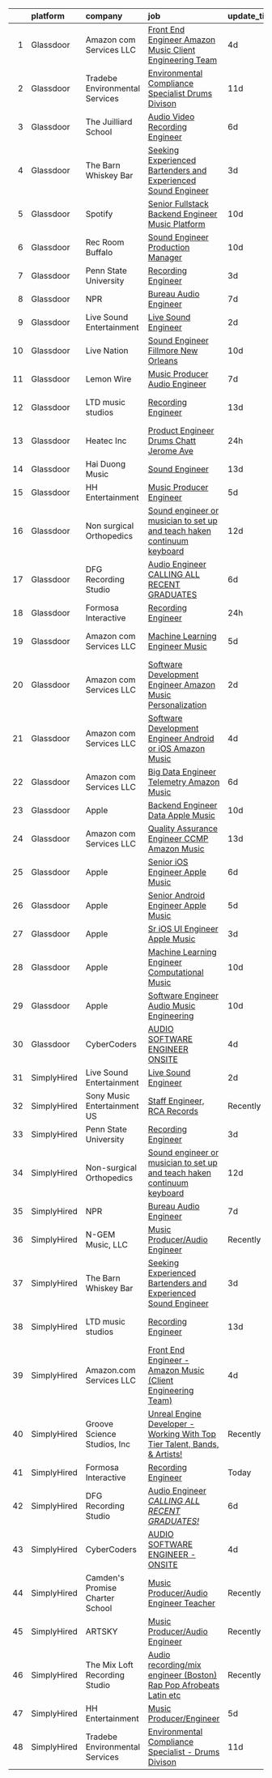 

|    | platform    | company                         | job                                                                                                                                                                                                                                                                                                                                                                                                                                                                                                                                                                                                                                                                                                                                                                                                                                                                                                                                                                                                                                                                                                                                                                                                                                                                                                                                                                                     | update_time   | location            |
|---:|:------------|:--------------------------------|:----------------------------------------------------------------------------------------------------------------------------------------------------------------------------------------------------------------------------------------------------------------------------------------------------------------------------------------------------------------------------------------------------------------------------------------------------------------------------------------------------------------------------------------------------------------------------------------------------------------------------------------------------------------------------------------------------------------------------------------------------------------------------------------------------------------------------------------------------------------------------------------------------------------------------------------------------------------------------------------------------------------------------------------------------------------------------------------------------------------------------------------------------------------------------------------------------------------------------------------------------------------------------------------------------------------------------------------------------------------------------------------|:--------------|:--------------------|
|  1 | Glassdoor   | Amazon com Services LLC         | [Front End Engineer   Amazon Music  Client Engineering Team ](https://www.glassdoor.com/partner/jobListing.htm?pos=111&ao=1136043&s=58&guid=000001816100e842988543554bc9e517&src=GD_JOB_AD&t=SR&vt=w&cs=1_42444021&cb=1655189858678&jobListingId=1007928110099&jrtk=3-0-1g5gg1q35ma78801-1g5gg1q3hii16800-1546d3f8742f9359-)                                                                                                                                                                                                                                                                                                                                                                                                                                                                                                                                                                                                                                                                                                                                                                                                                                                                                                                                                                                                                                                            | 4d            | Culver City, CA     |
|  2 | Glassdoor   | Tradebe Environmental Services  | [Environmental Compliance Specialist   Drums Divison](https://www.glassdoor.com/partner/jobListing.htm?pos=103&ao=1110586&s=58&guid=000001816100e842988543554bc9e517&src=GD_JOB_AD&t=SR&vt=w&ea=1&cs=1_0bb77b67&cb=1655189858676&jobListingId=1007913837558&cpc=22ABB673398E21F3&jrtk=3-0-1g5gg1q35ma78801-1g5gg1q3hii16800-aee518f62d822925--6NYlbfkN0B8GMa3RntkcGxyDWRdkTUuLLAj--st5PucnHcqnp1DO_xyRZy6JlrA19Mf9zE668ixGGA7sIcKfKFwOP6oss3WUsjXdYwe8U7FvSFDzICE8-OCnTZalcKpQsYK2x_ZES957dOQhEvZOGvYlOMLNDRt83ShqVO7DB_z2J1T_VxFxrEN0d4sjuCuxnojQDpU3UN0JOQjEth-MqKt-ldzlApmclfSf-DdhiVkLPqGk9knLn_IjgI14tmBC4UQyEQjxDLouCiXQ0lcGjDcHwx9_zbIbRL33ToC-nx2mbnwnokyFHv_v6EWWBiMEQiPKhnRMjEIZsBSZSRD_dg_pTdTo-rB-dCYrmlEUG-TK1bncmaHJqHIG4RAW9yk7aV1tjN6HdV_I26N9aV9uB5nKwcjBXucFEG61MNa73PmP56soCa6HHGV3IRMvUTHymJ0MktbP5mQ2zixenSrBPRXRWoVr1GSygjsOz123Hp-7FT40gesd6dkkuA_EglnC-_bQ7Dr4FGlLn-Yxg9jb2HaVKNoXHyZTisx49Ad7bcI4qjbfqjhSZfh_ee5YH6iw9MFOe4JJen0X01zM66nCg%3D%3D)                                                                                                                                                                                                                                                                                                                                                                                                              | 11d           | Millington, TN      |
|  3 | Glassdoor   | The Juilliard School            | [Audio Video Recording Engineer](https://www.glassdoor.com/partner/jobListing.htm?pos=127&ao=1136043&s=58&guid=000001816100e842988543554bc9e517&src=GD_JOB_AD&t=SR&vt=w&cs=1_29f26519&cb=1655189858679&jobListingId=1007923139605&jrtk=3-0-1g5gg1q35ma78801-1g5gg1q3hii16800-098188227d265a68-)                                                                                                                                                                                                                                                                                                                                                                                                                                                                                                                                                                                                                                                                                                                                                                                                                                                                                                                                                                                                                                                                                         | 6d            | New York, NY        |
|  4 | Glassdoor   | The Barn Whiskey Bar            | [Seeking Experienced Bartenders and Experienced Sound Engineer](https://www.glassdoor.com/partner/jobListing.htm?pos=101&ao=1110586&s=58&guid=000001816100e842988543554bc9e517&src=GD_JOB_AD&t=SR&vt=w&ea=1&cs=1_b45719b8&cb=1655189858676&jobListingId=1007932312938&cpc=859E8375EF74B3CF&jrtk=3-0-1g5gg1q35ma78801-1g5gg1q3hii16800-24e784549f6dc41a--6NYlbfkN0AaTNZxVpjkWcejPfWtg5ZmuCtZUgXuO45lEkAnjUwB2PusANzcB6P9LAeYc71pDLz_-e2lpQFzRZq5UaNxdrV2JDiv2f5TKhuXmIX3IHiv4hX3-vjHoTDLTvQsFBPSz6YsaAjUZFYloaRX3V5lZeLxHQvYi6OxPVSJBTXYDMXQMojSN7YTLhEt053y8elRGlbscweSkmMDsIWTbzsjnQrMDDZSZiWd0OuJxJP3dXeO3qCsJcxQmoqXr3ENFuGRg1g-iDST0LT9MMBYFvXp87wv8q_5t-b19H6YivW-bXKSzCkscletT5T-iSWISYwFAs2Bl3aVURj-cbnsSgv5gak2F6tWAYtcakHGXterj5OWvt04C7z8m7a0AvDre0cFuezjmVslYVRK5Vq5DPwZVgbIH_HRRA4NWR_3D_RsCyg7si3HISbELql7bMout2eipTwf-d4gaZxDM9w1pUpUqW4qLDw0jeG_kg78sfl-0dWRNjT_TuTya00BKrf987CV3xAFrOe0n7TQ3yCPHh_3NQcncQ6zl9BrrNcePnWJNL-WAL2d4HjBdOVUJmJ69vKRF9Y%3D)                                                                                                                                                                                                                                                                                                                                                                                                                  | 3d            | Mont Belvieu, TX    |
|  5 | Glassdoor   | Spotify                         | [Senior Fullstack Backend Engineer  Music Platform](https://www.glassdoor.com/partner/jobListing.htm?pos=115&ao=1136043&s=58&guid=000001816100e842988543554bc9e517&src=GD_JOB_AD&t=SR&vt=w&cs=1_a9c34811&cb=1655189858678&jobListingId=1007916395987&jrtk=3-0-1g5gg1q35ma78801-1g5gg1q3hii16800-d77ebc1dba628ae7-)                                                                                                                                                                                                                                                                                                                                                                                                                                                                                                                                                                                                                                                                                                                                                                                                                                                                                                                                                                                                                                                                      | 10d           | New York, NY        |
|  6 | Glassdoor   | Rec Room Buffalo                | [Sound Engineer Production Manager](https://www.glassdoor.com/partner/jobListing.htm?pos=130&ao=1136043&s=58&guid=000001816100e842988543554bc9e517&src=GD_JOB_AD&t=SR&vt=w&ea=1&cs=1_f7f771eb&cb=1655189858679&jobListingId=1007915855143&jrtk=3-0-1g5gg1q35ma78801-1g5gg1q3hii16800-a0bd017ac6748576-)                                                                                                                                                                                                                                                                                                                                                                                                                                                                                                                                                                                                                                                                                                                                                                                                                                                                                                                                                                                                                                                                                 | 10d           | Buffalo, NY         |
|  7 | Glassdoor   | Penn State University           | [Recording Engineer](https://www.glassdoor.com/partner/jobListing.htm?pos=121&ao=1136043&s=58&guid=000001816100e842988543554bc9e517&src=GD_JOB_AD&t=SR&vt=w&cs=1_0233cfab&cb=1655189858679&jobListingId=1007931920629&jrtk=3-0-1g5gg1q35ma78801-1g5gg1q3hii16800-24c152f2fcd196a7-)                                                                                                                                                                                                                                                                                                                                                                                                                                                                                                                                                                                                                                                                                                                                                                                                                                                                                                                                                                                                                                                                                                     | 3d            | University Park, FL |
|  8 | Glassdoor   | NPR                             | [Bureau Audio Engineer](https://www.glassdoor.com/partner/jobListing.htm?pos=114&ao=1136043&s=58&guid=000001816100e842988543554bc9e517&src=GD_JOB_AD&t=SR&vt=w&cs=1_22390e67&cb=1655189858678&jobListingId=1007921354098&jrtk=3-0-1g5gg1q35ma78801-1g5gg1q3hii16800-035cbbbfc1272e94-)                                                                                                                                                                                                                                                                                                                                                                                                                                                                                                                                                                                                                                                                                                                                                                                                                                                                                                                                                                                                                                                                                                  | 7d            | New York, NY        |
|  9 | Glassdoor   | Live Sound Entertainment        | [Live Sound Engineer](https://www.glassdoor.com/partner/jobListing.htm?pos=113&ao=1136043&s=58&guid=000001816100e842988543554bc9e517&src=GD_JOB_AD&t=SR&vt=w&ea=1&cs=1_99d0b221&cb=1655189858678&jobListingId=1007933105310&jrtk=3-0-1g5gg1q35ma78801-1g5gg1q3hii16800-c79b73407b4e4318-)                                                                                                                                                                                                                                                                                                                                                                                                                                                                                                                                                                                                                                                                                                                                                                                                                                                                                                                                                                                                                                                                                               | 2d            | New York, NY        |
| 10 | Glassdoor   | Live Nation                     | [Sound Engineer   Fillmore  New Orleans](https://www.glassdoor.com/partner/jobListing.htm?pos=126&ao=1136043&s=58&guid=000001816100e842988543554bc9e517&src=GD_JOB_AD&t=SR&vt=w&cs=1_499bc37b&cb=1655189858679&jobListingId=1007916739901&jrtk=3-0-1g5gg1q35ma78801-1g5gg1q3hii16800-40e7878c54f0690a-)                                                                                                                                                                                                                                                                                                                                                                                                                                                                                                                                                                                                                                                                                                                                                                                                                                                                                                                                                                                                                                                                                 | 10d           | New Orleans, LA     |
| 11 | Glassdoor   | Lemon Wire                      | [Music Producer Audio Engineer](https://www.glassdoor.com/partner/jobListing.htm?pos=117&ao=1136043&s=58&guid=000001816100e842988543554bc9e517&src=GD_JOB_AD&t=SR&vt=w&ea=1&cs=1_8d609cfb&cb=1655189858678&jobListingId=1007920736081&jrtk=3-0-1g5gg1q35ma78801-1g5gg1q3hii16800-2bd91093a5c530e2-)                                                                                                                                                                                                                                                                                                                                                                                                                                                                                                                                                                                                                                                                                                                                                                                                                                                                                                                                                                                                                                                                                     | 7d            | Indianapolis, IN    |
| 12 | Glassdoor   | LTD music studios               | [Recording Engineer](https://www.glassdoor.com/partner/jobListing.htm?pos=112&ao=1136043&s=58&guid=000001816100e842988543554bc9e517&src=GD_JOB_AD&t=SR&vt=w&ea=1&cs=1_36073c9e&cb=1655189858678&jobListingId=1007906265796&jrtk=3-0-1g5gg1q35ma78801-1g5gg1q3hii16800-e38009bc5f5a7d6d-)                                                                                                                                                                                                                                                                                                                                                                                                                                                                                                                                                                                                                                                                                                                                                                                                                                                                                                                                                                                                                                                                                                | 13d           | Fort Lauderdale, FL |
| 13 | Glassdoor   | Heatec  Inc                     | [Product Engineer  Drums  Chatt   Jerome Ave ](https://www.glassdoor.com/partner/jobListing.htm?pos=124&ao=1136043&s=58&guid=000001816100e842988543554bc9e517&src=GD_JOB_AD&t=SR&vt=w&ea=1&cs=1_dc649109&cb=1655189858679&jobListingId=1007936700647&jrtk=3-0-1g5gg1q35ma78801-1g5gg1q3hii16800-2ad122a1ee66536c-)                                                                                                                                                                                                                                                                                                                                                                                                                                                                                                                                                                                                                                                                                                                                                                                                                                                                                                                                                                                                                                                                      | 24h           | Chattanooga, TN     |
| 14 | Glassdoor   | Hai Duong Music                 | [Sound Engineer](https://www.glassdoor.com/partner/jobListing.htm?pos=120&ao=1136043&s=58&guid=000001816100e842988543554bc9e517&src=GD_JOB_AD&t=SR&vt=w&ea=1&cs=1_602e8967&cb=1655189858679&jobListingId=1007907598159&jrtk=3-0-1g5gg1q35ma78801-1g5gg1q3hii16800-b7b2303e3a782084-)                                                                                                                                                                                                                                                                                                                                                                                                                                                                                                                                                                                                                                                                                                                                                                                                                                                                                                                                                                                                                                                                                                    | 13d           | Laguna Niguel, CA   |
| 15 | Glassdoor   | HH Entertainment                | [Music Producer Engineer](https://www.glassdoor.com/partner/jobListing.htm?pos=102&ao=1110586&s=58&guid=000001816100e842988543554bc9e517&src=GD_JOB_AD&t=SR&vt=w&ea=1&cs=1_04ce9988&cb=1655189858676&jobListingId=1007926069539&cpc=18C9CE28155C17C5&jrtk=3-0-1g5gg1q35ma78801-1g5gg1q3hii16800-a903640f963ceb8b--6NYlbfkN0DLWr0FuvwmpNY589ecXM0wpB-l41nBtAe9mv-PvJGiqTmTM5SnYGkcXU-1apxAd3MLXblk44bzauVK2DXObjjp1AaqTFPLgI3ewr--OKyhgjn9AtfYkAIBNFDcf82PwkCv-KwDmggNryQISkfAw6d5W8x3NlXjOgxP_89Zy0pFFXweievl2lfrY7DbyKVdAVeYihf5S7b__VfMizmvkSluH3wrvL6K3dejbFjWiDlxebhe7YiBtOECEfcJEgwxmp_MdATk_CBSG-eB7OjnERw8nQyFF7wIaBloGG0HKWvIrk9j8svID33VFveCsyel4GG53onwnxz50FT3uvL-OVG-ltE2Y3yL_KouRGrsvQSoLxWpoT-59Z8fQzTLFTVqW8lzKw77MyQ1OfIRk1Q7FzUvMKr8g_921hfiL5xfpVNYnLVw5pY10xPfcV0utvkCRja7VNHMImQPWf-RykwkmiVN4mJUMxWgNYr15SkeOfSaUkNICV3yK1fvYbbJO32MRHM%3D)                                                                                                                                                                                                                                                                                                                                                                                                                                                                                                                        | 5d            | Webster, TX         |
| 16 | Glassdoor   | Non surgical Orthopedics        | [Sound engineer or musician to set up and teach haken continuum keyboard](https://www.glassdoor.com/partner/jobListing.htm?pos=110&ao=1110586&s=58&guid=000001816100e842988543554bc9e517&src=GD_JOB_AD&t=SR&vt=w&ea=1&cs=1_a8432613&cb=1655189858678&jobListingId=1007909489927&cpc=3BA4CE39D5B5DEF5&jrtk=3-0-1g5gg1q35ma78801-1g5gg1q3hii16800-3b688acee934a767--6NYlbfkN0D5YAeMFi4zhZcq7gTnzHHMf_RYr1Ri-jQh-wsMEybxrbqSKcy82bdk2xLzsP5-Hub70bTgbRU51qnl3yUrfsqxm-xx8kzZg3CayOCzUu4vE8hHT0lMjG6T3BLy_KW88brvTW0IZgDMgFfMpWdC70FND5dAgsWPZ2P26JUa_Ee_Bp0e93CVt0_6wm9rQZiBRfrn_b0WXGiC5FfxMinVR8pEknqbeEWzNrEdNRxQfm5nrzQDhW6pUVdOTOenjMI_iu1P_U9qGJ2Vn9Nn9lBHI8P6Zw_mU7ybuW5lLkmr3DUzdMoN3dZAqEITHKV9Hjto7Sfg4HCGWj7kRmM01HDAigcLdSxNWCKZJeAS5i6DcORgDgo4GXET0oX0vk3VoCWVSt8bXdfaZafL3TREfCyhNctRaQQhoLp22aIauTi6k3JTJw541xdEGjtS3L7eeB3ICLnEx1XfNNCqCmfXOgHn_qoQsD2QBbWQd8eR1ZI-0_LeI66l-O1NMkSH8Zy1-uZfYQlizn5xL4QZWd5eR8X6dwR_VELmHb15LGqCYVzP13O_YYJ3kOLBQSQN)                                                                                                                                                                                                                                                                                                                                                                                                                      | 12d           | Hicksville, NY      |
| 17 | Glassdoor   | DFG Recording Studio            | [Audio Engineer  CALLING ALL RECENT GRADUATES  ](https://www.glassdoor.com/partner/jobListing.htm?pos=119&ao=1136043&s=58&guid=000001816100e842988543554bc9e517&src=GD_JOB_AD&t=SR&vt=w&ea=1&cs=1_6bdfff10&cb=1655189858679&jobListingId=1007923905535&jrtk=3-0-1g5gg1q35ma78801-1g5gg1q3hii16800-9b94ec7dac23bb56-)                                                                                                                                                                                                                                                                                                                                                                                                                                                                                                                                                                                                                                                                                                                                                                                                                                                                                                                                                                                                                                                                    | 6d            | Orange, NJ          |
| 18 | Glassdoor   | Formosa Interactive             | [Recording Engineer](https://www.glassdoor.com/partner/jobListing.htm?pos=129&ao=1136043&s=58&guid=000001816100e842988543554bc9e517&src=GD_JOB_AD&t=SR&vt=w&ea=1&cs=1_bd629831&cb=1655189858679&jobListingId=1007936707663&jrtk=3-0-1g5gg1q35ma78801-1g5gg1q3hii16800-548b5d2c88a97f78-)                                                                                                                                                                                                                                                                                                                                                                                                                                                                                                                                                                                                                                                                                                                                                                                                                                                                                                                                                                                                                                                                                                | 24h           | Los Angeles, CA     |
| 19 | Glassdoor   | Amazon com Services LLC         | [Machine Learning Engineer  Music](https://www.glassdoor.com/partner/jobListing.htm?pos=118&ao=1136043&s=58&guid=000001816100e842988543554bc9e517&src=GD_JOB_AD&t=SR&vt=w&cs=1_29dc66fb&cb=1655189858678&jobListingId=1007926660229&jrtk=3-0-1g5gg1q35ma78801-1g5gg1q3hii16800-70c46895e03c84ee-)                                                                                                                                                                                                                                                                                                                                                                                                                                                                                                                                                                                                                                                                                                                                                                                                                                                                                                                                                                                                                                                                                       | 5d            | San Francisco, CA   |
| 20 | Glassdoor   | Amazon com Services LLC         | [Software Development Engineer  Amazon Music Personalization](https://www.glassdoor.com/partner/jobListing.htm?pos=116&ao=1136043&s=58&guid=000001816100e842988543554bc9e517&src=GD_JOB_AD&t=SR&vt=w&cs=1_a52c2fd1&cb=1655189858678&jobListingId=1007933232393&jrtk=3-0-1g5gg1q35ma78801-1g5gg1q3hii16800-b9466e5eec553ff7-)                                                                                                                                                                                                                                                                                                                                                                                                                                                                                                                                                                                                                                                                                                                                                                                                                                                                                                                                                                                                                                                            | 2d            | San Francisco, CA   |
| 21 | Glassdoor   | Amazon com Services LLC         | [Software Development Engineer   Android or iOS  Amazon Music](https://www.glassdoor.com/partner/jobListing.htm?pos=125&ao=1136043&s=58&guid=000001816100e842988543554bc9e517&src=GD_JOB_AD&t=SR&vt=w&cs=1_0dfad128&cb=1655189858679&jobListingId=1007929755051&jrtk=3-0-1g5gg1q35ma78801-1g5gg1q3hii16800-99277f3ec87037cf-)                                                                                                                                                                                                                                                                                                                                                                                                                                                                                                                                                                                                                                                                                                                                                                                                                                                                                                                                                                                                                                                           | 4d            | San Francisco, CA   |
| 22 | Glassdoor   | Amazon com Services LLC         | [Big Data Engineer   Telemetry  Amazon Music](https://www.glassdoor.com/partner/jobListing.htm?pos=128&ao=1136043&s=58&guid=000001816100e842988543554bc9e517&src=GD_JOB_AD&t=SR&vt=w&cs=1_34e73f24&cb=1655189858679&jobListingId=1007924174799&jrtk=3-0-1g5gg1q35ma78801-1g5gg1q3hii16800-a3d0ec94b474fc74-)                                                                                                                                                                                                                                                                                                                                                                                                                                                                                                                                                                                                                                                                                                                                                                                                                                                                                                                                                                                                                                                                            | 6d            | San Francisco, CA   |
| 23 | Glassdoor   | Apple                           | [Backend Engineer Data   Apple Music](https://www.glassdoor.com/partner/jobListing.htm?pos=106&ao=1110586&s=58&guid=000001816100e842988543554bc9e517&src=GD_JOB_AD&t=SR&vt=w&cs=1_b2c60143&cb=1655189858676&jobListingId=1007917012099&cpc=AC285F3A3ECA6BB0&jrtk=3-0-1g5gg1q35ma78801-1g5gg1q3hii16800-3e0a4e107b841912--6NYlbfkN0BvKrLyj5gPmtZO9T8euul8TCxuuKNOtzRJOomxnwSEodTz2Bc-sPZlFpP0h5lDivpyqv1_1q5yi7sfbLn7AXwlCfXnikP7O9OndK5VBx-j_YqikbhqFF_zwTphQo6SqvzynzK_3T0_qKmj2h-_R0TJJNcbSV_xSAf_KaI121wpcJ1Esab7BWpCDs_v1-6Yjmn0vVmFhp9Efl8ZT0gfazoNiQmecFveJtDPE0alv5ChaSEkF8QyQ8f48YdrHykVJLdHTU_U3-Z1mVipzgVmF7GLIl8T4lOsuStQ2CsWSnMmk2SEuQ2_g_i1xo49O_Leky_dCME3HymTw7S52r8DnOSZbry0eceNEG8pyC9YRhgKY_-cU4MG7QGnoJcP4c8BJJ4AdQhHfzK4vtWetOq8m-rj_C7OyPL3iCWuy85FwtsCf7OaJEdrnccgOxgyGdcMqd9znWWZQccK8e7aIpS2zIm9JPIATLxEjvX9Y9ZayMawm-lth1y9FxrJLNAVS5NxjcFPsW3UFL5AyO4E_8Yla0uKAV5nZJvJ814FY0Jms523LNoMRYUlihvz72UVuFd19AROCOt7zqYqMDvjT-5TyOf2UXVzO_7SXZwaGeaQSiETa-V3V1rioaNkGFdEjcRCVwZ1P5r-VUePgGC-rpcsYW4HIL9AYuRXSD3QbxO40M2pptz2S1cA14mBH4SCOTnR3kr7YevmnE0t8PelEJ3TdtQ4CYEhkcN-agEJwz8UeCkvvA5b3OXnR1VbPtNWltEnjY2wNMjFpZcYHgIdCi8JZzRenXjlobcIjS7RmFzLyATNeP4zm2yySyjV2nAu8AZ_Q6A-O27FGZHBhg_XF6zZofUS-SWSXde1z-lLJy2oIR3YBCi7zsYsmRc0iHvMsHZsDFYLLKd9zd1LNs4tO73itPiM8MURGrLTd2i1Nk7xxeXBmKlffTOzDwtOQ9O9_EChmVfDOJUfTAzOAywa5lgwIOS0)                               | 10d           | New York, NY        |
| 24 | Glassdoor   | Amazon com Services LLC         | [Quality Assurance Engineer  CCMP  Amazon Music](https://www.glassdoor.com/partner/jobListing.htm?pos=122&ao=1136043&s=58&guid=000001816100e842988543554bc9e517&src=GD_JOB_AD&t=SR&vt=w&cs=1_449d72da&cb=1655189858679&jobListingId=1007906446113&jrtk=3-0-1g5gg1q35ma78801-1g5gg1q3hii16800-96896446d650ddd9-)                                                                                                                                                                                                                                                                                                                                                                                                                                                                                                                                                                                                                                                                                                                                                                                                                                                                                                                                                                                                                                                                         | 13d           | Seattle, WA         |
| 25 | Glassdoor   | Apple                           | [Senior iOS Engineer   Apple Music](https://www.glassdoor.com/partner/jobListing.htm?pos=107&ao=1110586&s=58&guid=000001816100e842988543554bc9e517&src=GD_JOB_AD&t=SR&vt=w&cs=1_b1c104c9&cb=1655189858677&jobListingId=1007922712060&cpc=334ABAF5D42DC775&jrtk=3-0-1g5gg1q35ma78801-1g5gg1q3hii16800-1c8585b358fd51c5--6NYlbfkN0BvKrLyj5gPmtZO9T8euul8TCxuuKNOtzRJOomxnwSEodTz2Bc-sPZlC5mDe-NOaJgNGS2YOiqqcFt6b0TJxlKYlHHy60Gef_8AhQCm1LOBAa62qLNVoWHV0RNCxISjF3h1VYMQgXIo0pverGNXe4iz0lU_LqlhJ9kOkFrkp8aElCo-5YxUa848P3cuAGHsamTgHthdxkPd88Gwgibh0_m1vjF_z4ICzuq9SWUbrCTu_uwMJXBO5st_lp91yQgBI2eMBLCMPblKWJwNHcmXLmgr3w8r_H2ZG40U7vual9pJER-54343sMqNx3CYRJK1c1brW1s6Abl21d9LikHExJt_gNIGLTZZHdcYHxkr3Vegw7K63vLsRUvjoqDtPEVVrHr4zt0jDx1v7ZThQ1vwS2XGUCslup1RZDXYcv4wsqDYenxMHaaivCxbXSPDpvoTxytz1uFONeJgv3epz67KdjgWTav7x7zFgdR4drxUbA1gnEx0n5qEIYg-L9XhyiBPTM9HZTMEt6I3Ku17nU6Sri9zHUix6EHYrvKTLM2gQfk7OxYJfbfkNH83wjW2sgUd2m9nuEYkjavydtkAvwGwg8UJTSIakxP6dsButjSTco6LWPxFu-2T9MaDTeWeAO-D8dHp5VnNjagYNDjEui1tmrmqZlowphByz1mTqao3U9OyV_MrHVdjjmaV3pDS_M-R3_L_q_2aO4n_UTiFuYpRgiwNRakZUbb8RFL2wiUHFQYKkMu74K-2EDHBPQwjV0s-4ZKoIoWvEZDF5QoSNJ0KTd1OH08qZCq3KQOQeDBypa-DXsh9mQdaUQVGu9YA_g41TXrOm1g-rxZbd9e7hLs6eAKPpxOe_zKmssseiKEYp0sOebFs7srBiz_IIBGP5-lUa3z9IiJUm3BNpl1UibCcTwz2SI1iYw5Qu1oM6hRiRL9uRiFOUHFTX8d4nrL2YdBGXR_-8M1a4WlUxh_gdxSk_Y6h)                                 | 6d            | San Diego, CA       |
| 26 | Glassdoor   | Apple                           | [Senior Android Engineer   Apple Music](https://www.glassdoor.com/partner/jobListing.htm?pos=108&ao=1110586&s=58&guid=000001816100e842988543554bc9e517&src=GD_JOB_AD&t=SR&vt=w&cs=1_3ef796ad&cb=1655189858677&jobListingId=1007927431100&cpc=8795CF9063CD573D&jrtk=3-0-1g5gg1q35ma78801-1g5gg1q3hii16800-d355fb14d0a07e1b--6NYlbfkN0BvKrLyj5gPmtZO9T8euul8TCxuuKNOtzRJOomxnwSEodTz2Bc-sPZlC5mDe-NOaJiXSBfunxvVSGXb6ibOxECe8ASMU-OwML-1-v-JeLpDOLQKmzjd8aPn23NvMrDYDKswW3G5RmDbOKg9W-Wfco3dQtEkf3P5yxPJ3aXk8I1UwYIkoyoYHJdXNYo52f_G5eaONy7q2l2FJZFmLNU0ONgcHSub6O2pugNSidsnnba0ZT9ieAoenKkaUx-VIKOJ3r7nhprjj20BAgQP_expZ4jDXQ23GmDILEBaRV_YEi_2lP2pWOaogqQylinqDXaXru-JZ0Y6Yfed-w56Za15Fps3fX4npNXSoun5Z2K1xaOKwapMcL5vXvIhwRc4Bx_9Nhb2uicIHcqLDXhSKjLqVfnWYc2DJKZhM59mE0hVP2EI_CaYG-8AGvCOKeVB8JhE-XtoEeF5VcRsrAlIwM8uPzRnuxheXAHRhaqXKams83OKanuSF9EHqNSDFnLsGJV2Og3RPVcbD4eAKbht7hJCsZH5ILrtzj2HlfZc9CWznqLZgOrOWMFKQmsyBI-Srd9q64QIU2ID-78Vcg7DS0oQAvkEvIG6CSV8ka1YX32HoTYA6CKnwYZpnYy1dEwrOkdDElamRRptMhuTkGWmy2ujDagQmxu8rCotE377IX_BOCUJ_0g33dz48fMp7FboBNLNG2DhkcHe3w6BQD_QtExAijx0YN2WS49fyu1bdSJsiMn7EjVbSkkapKlV6HdCqAZC6TD7RMlODICLPP38UdvRUVHgT4d7SRn_G8YeFZMe25cZYAAadGp2TjowzFI1Vvn1C-LJX8xQEWh-qqrvenh1ylRcUBIWrcLI66-1H3LuaKxETgWgprpqTIuvfYKXnECi7mIKhTj4ZlERBPd2lM7s5WG6jgZYOPmziFtYqu0oU9vzbGRgEc5GxUGrpNHkltMJdH7_8yJ9dEPClK3vtY7nsNIq)                             | 5d            | San Diego, CA       |
| 27 | Glassdoor   | Apple                           | [Sr  iOS UI Engineer Apple Music](https://www.glassdoor.com/partner/jobListing.htm?pos=104&ao=1110586&s=58&guid=000001816100e842988543554bc9e517&src=GD_JOB_AD&t=SR&vt=w&cs=1_45fd74b6&cb=1655189858676&jobListingId=1007931320223&cpc=654405A9B1E0A9F5&jrtk=3-0-1g5gg1q35ma78801-1g5gg1q3hii16800-c8a2a419201dfad3--6NYlbfkN0BvKrLyj5gPmtZO9T8euul8TCxuuKNOtzRJOomxnwSEodTz2Bc-sPZlFpP0h5lDivrH0DianmcYpJydYFsDoUGZ1jv6MJ5AaU9ymLmfcFd7m8SdsjnatXPtqPmslyhe6isDxUdq8gP-dTWbEfq3VU8tP3A1VtLLyZIrualE1S17c49ceXXKyj5EFn2JCj71lTBm8PFahvS7ccdTkmJ6qjrKxgq7FnxAKp-Eht49_JFdi24MAhBRqvrYKCTX3WlOyGF1E792QDbRqMKE3XUofG5RmUq0YmPa9gX1bgKHNSJ5OSd69TPbjOjnkdrj81wnY-5xGDoNvgjtzOaDwGmR1rUZqheQRZlJpthfAYm7iTtskiXCsoyqf6vsvhBpPDy9KjaYZdlFzDmTPyDbmVxHHXT-VEacOmrdm06mQgQVOa8O2K_OfiO-SrugAPkfk2eiHZ6vibq6LOuR-ThiaG3hkmD1k-nQDEjI2LqxrZnabD5iRoA20sLZrZROluYItvRTo00rSgnurZ_8JsbSSW6ZCeBemD8iKHMgUCxYLfZGHsmIaB9UJ4U7rWy-1wXBBhemii_vMNW1QsNK-8DeviMf8Csm--669COzifqqQqCGtU2YuYKOT66k1uGLJHLJbuelkpBG5r9LygqWUi1jRHcr7QjEiHDLQ_u7WhUvT5TgauW2vZbcayx1qxx_OBH2hnL9Bkw6PT_CKEpCUgVdO_QiQvEoRrD5KA2zNo5oA8mhsiOipe9LRoDESrqIiiQ4UPTvV0Uzfw2oQaMXreB4R7AF0Tm-bPcXjq7gZM2kwmF7bIj4i-ThX4bhzZQsm1Y0ieo_-aWtdHWqXpOK0UguOcZVHKfFpCnae95D-kT1_aRH1bj3liMRd4EMHKD4n9zKwwuOBr_FoHj3zx815P1qLkf06Q-iArRtebg9apCbon6xV7jd8Kiz_v8uO7cetW1DBrS_AKQhsyPDoWnOZvZnwmUXobrm)                                   | 3d            | New York, NY        |
| 28 | Glassdoor   | Apple                           | [Machine Learning Engineer  Computational Music](https://www.glassdoor.com/partner/jobListing.htm?pos=123&ao=1136043&s=58&guid=000001816100e842988543554bc9e517&src=GD_JOB_AD&t=SR&vt=w&cs=1_0dcfbfd8&cb=1655189858679&jobListingId=1007917362539&jrtk=3-0-1g5gg1q35ma78801-1g5gg1q3hii16800-bf9ffda96514d847-)                                                                                                                                                                                                                                                                                                                                                                                                                                                                                                                                                                                                                                                                                                                                                                                                                                                                                                                                                                                                                                                                         | 10d           | Portland, OR        |
| 29 | Glassdoor   | Apple                           | [Software Engineer   Audio Music Engineering](https://www.glassdoor.com/partner/jobListing.htm?pos=105&ao=1110586&s=58&guid=000001816100e842988543554bc9e517&src=GD_JOB_AD&t=SR&vt=w&cs=1_4d0e8f8f&cb=1655189858676&jobListingId=1007917012132&cpc=AC285F3A3ECA6BB0&jrtk=3-0-1g5gg1q35ma78801-1g5gg1q3hii16800-66a5959cc2c319e5--6NYlbfkN0BvKrLyj5gPmtZO9T8euul8TCxuuKNOtzRJOomxnwSEodTz2Bc-sPZl29JElYHfcoRu0fPF_ZzN6NyR22neeYnn6ROWfkt7xIv5UOF9Dlx-tNKzyxO7Cfyp1KdRHChC4x2JswU1D4zGptHA691jdfAjLj_aHuFkwGpgCp8PiJ0fgmz2ZSEMptC7p5wiHBeJMd4Ba134OKZhqz-E-4wYwSD9EtlSsGZSuswCykU2G7hRBmBaNHhQaqxOHkKtsl0SGDYOI9B6ptZDl4nJIzkkab4w-_VvMPTJVjIp6eRp6h1fakQ_fsMP_5q2uZ7geWN_dMMo1UzN0m9dTdd-usLi3fYDiH3eEo6yvT42nWVHnFN2Hkmcjx9KrQElJ4zXijJMyWW93NcArNcLe5kH68REoMQ2O8nNa2HRwga24qUNtvRw1glgW17W5YaujqzG3Zuexqo_Bg8Q3NRhGOOCjvLGvnJ76cvOgVAn8FMF0-41qfoTKwBbWWTkJG15N6aigXDMIlnR9FpVkVVdgYqmM6t0KAiFNRtgtnme1PgMMKjZKnLfirvao3NqwBefZWUSr_SHGzZuH1HTaziBHAX_3M0yJGYMr31btA0Wmq3uJKx6Y8N2ysxk08JM5ES7pvUSFgqWJJZOonYknIM6yhWumX0iQvvycDppOE2dDuyVHixXqZ_u3l34Ksij19zTrCoW-1pees8NeAeu4_O9TszD09FV01SGdRTBqw-hwpRXnJBk9lARDiE7QUyIj33JCsK3IoWAd1n-KACWDR5INlngp7zOOwxIenXRfiP_eMKwnRnTKkLEoMtHSipigbtcovDrpowEPheHSJHtpguRVpNj4VgXFqYPOdO418nGPDYeRQyjyvZ8RlNw5zkSFDPfpSLDPCgc6OGATcj3jhQjlfMDm-Nh2L8WU2VnfRpx4UgMqc1Ty8jp0gfM-yu5O5dtnUJTEDHDtmkhMoEfSfmDW2zNFs7F1vUZrmuDxwjKrhk%3D)         | 10d           | Culver City, CA     |
| 30 | Glassdoor   | CyberCoders                     | [AUDIO SOFTWARE ENGINEER   ONSITE](https://www.glassdoor.com/partner/jobListing.htm?pos=109&ao=1110586&s=58&guid=000001816100e842988543554bc9e517&src=GD_JOB_AD&t=SR&vt=w&ea=1&cs=1_937a80da&cb=1655189858678&jobListingId=1007930101412&cpc=F4EED0218A761C36&jrtk=3-0-1g5gg1q35ma78801-1g5gg1q3hii16800-652dca5b53062914--6NYlbfkN0CpFJQzrgRR8WqXWK1qKKEqALWJw739KlKqr2H-MSI4eoBlI4EFrmor2FYZMP3muM2-GSw9e_6HlP7NYVFzi_UdzYTFibqiCYLz4Swax4YCbzAPIuEg1SwzWdFH5YoWfSYu1v7M7EgdOCsz_6ZMYmLh_aSIJaSmQ1eZlhd2P5_s3kfXOARq_OI0LMfHxRSwfjj91c0Mgf_tMf0HRzhWNIj3kfuXRxAhqHeruxc2PO39nXOC6OQh-sMgY-mMfZ2GBcwMB2sqm0g94sDU6hHl8Mk9B7IdtvAIm5_FxSgyGQny6HaybmDhhDUpvi_frKfyWdgn28aLEw1YasRGn8KzfZNp1nZrBt9usa3OEUQ-7JZiUntD0Afhfw3KmYfzM2mLKskkbmCzi3KiQkcF20t7jEhs6o2SpuU0IlqxIP9WFrBSxnu_IwK_mc0V6OUG8qzfWQ0J48MEEvo_3wqAW_ljOUKkRTVnpxAFXjSf73lMrOHM9PQdgvv8d7C7EDOBpf91E047eBBNlq_GxEzWlZTbd0-UmFcTt-btqUiM0D00WfZ7Iu8szJNxEnXcswNHnPSwB_Wo861wxygDyRrobajjbHMPLy_Q7xeIi4NCLWvqnFGaHy8b6SXxnPjt1_y9IM-sOjuzsDOEEk8ve4gnNP6dAP2ItYC75Ptno2SZm06mQr1hWqcKNYmf2UcHPCRNNTvUZCLOVX8o2DzkqjWzzd0v3cIUETVArznLTq5vODmqZxvemGGVA5DIVuHuzCh-o4uP0WP0gIfCw6d7AuP-d1g9RrHjcT8giuzpcbgmTjzF-pAhBqqeP11wKh3_vikBKdXI_nj_sOD0UgK1AXLI_pluf9CqVW5GmAl86Vy5EVQecjC6ZuIDf39XfTBpKStZLTlQEmlU0pcofdJblwFaDXV7LbxiLYemeWWKYC8g-1ameSbEZTjfBAI5781al_G4XwN3sH40531sRVb_LlLaON6npy_vBA3wGnwF0iVkd9Fh6JDKBQ%3D%3D) | 4d            | San Jose, CA        |
| 31 | SimplyHired | Live Sound Entertainment        | [Live Sound Engineer](https://www.simplyhired.com/job/0CjPO0mwkxqqCLQ13deAeIJFTtQREPoa1gwB9XPsYUZFJphB2mHVtw?q=music+engineer)                                                                                                                                                                                                                                                                                                                                                                                                                                                                                                                                                                                                                                                                                                                                                                                                                                                                                                                                                                                                                                                                                                                                                                                                                                                          | 2d            | New York, NY        |
| 32 | SimplyHired | Sony Music Entertainment US     | [Staff Engineer, RCA Records](https://www.simplyhired.com/job/dwkMmDXnT1hAmYDd9mYCsbJlC48Fo9KuuDMR62WYReptlyXKnOCFWQ?q=music+engineer)                                                                                                                                                                                                                                                                                                                                                                                                                                                                                                                                                                                                                                                                                                                                                                                                                                                                                                                                                                                                                                                                                                                                                                                                                                                  | Recently      | Los Angeles, CA     |
| 33 | SimplyHired | Penn State University           | [Recording Engineer](https://www.simplyhired.com/job/rZO7Di1g1WZ5p-sZ9hQ4tJisaGzLOBbKhpxRYt3w9jkK23nWiNkn-A?q=music+engineer)                                                                                                                                                                                                                                                                                                                                                                                                                                                                                                                                                                                                                                                                                                                                                                                                                                                                                                                                                                                                                                                                                                                                                                                                                                                           | 3d            | University Park, FL |
| 34 | SimplyHired | Non-surgical Orthopedics        | [Sound engineer or musician to set up and teach haken continuum keyboard](https://www.simplyhired.com/job/7y5RxfWgvBhvD5ARANj7xR1wS24g3fPvxpYIHCnLHOc6p5-BJXdA0g?q=music+engineer)                                                                                                                                                                                                                                                                                                                                                                                                                                                                                                                                                                                                                                                                                                                                                                                                                                                                                                                                                                                                                                                                                                                                                                                                      | 12d           | Hicksville, NY      |
| 35 | SimplyHired | NPR                             | [Bureau Audio Engineer](https://www.simplyhired.com/job/48fbd3fxzMiTsj8fd3hGlwx5mlD-0cpnxFgZxtSTVPBd5vrUq0L6yA?q=music+engineer)                                                                                                                                                                                                                                                                                                                                                                                                                                                                                                                                                                                                                                                                                                                                                                                                                                                                                                                                                                                                                                                                                                                                                                                                                                                        | 7d            | New York, NY        |
| 36 | SimplyHired | N-GEM Music, LLC                | [Music Producer/Audio Engineer](https://www.simplyhired.com/job/Ezwa4jEajZ7pguMTILcySEmg7Pz97pN4Z54HItsH2bknDEZXVVTfQw?q=music+engineer)                                                                                                                                                                                                                                                                                                                                                                                                                                                                                                                                                                                                                                                                                                                                                                                                                                                                                                                                                                                                                                                                                                                                                                                                                                                | Recently      | Remote              |
| 37 | SimplyHired | The Barn Whiskey Bar            | [Seeking Experienced Bartenders and Experienced Sound Engineer](https://www.simplyhired.com/job/ylohC5fLHh-kH7VfEXXmBr-l-Q3_koq4Wq_oyXoKt1JVofeGdzbseg?q=music+engineer)                                                                                                                                                                                                                                                                                                                                                                                                                                                                                                                                                                                                                                                                                                                                                                                                                                                                                                                                                                                                                                                                                                                                                                                                                | 3d            | Mont Belvieu, TX    |
| 38 | SimplyHired | LTD music studios               | [Recording Engineer](https://www.simplyhired.com/job/3f7JmOy4SFzmOfJ-QJRTu7OKw1BYKTfDtJi-ZQSKzz5vj7B9rrLNxA?q=music+engineer)                                                                                                                                                                                                                                                                                                                                                                                                                                                                                                                                                                                                                                                                                                                                                                                                                                                                                                                                                                                                                                                                                                                                                                                                                                                           | 13d           | Fort Lauderdale, FL |
| 39 | SimplyHired | Amazon.com Services LLC         | [Front End Engineer - Amazon Music (Client Engineering Team)](https://www.simplyhired.com/job/QaI_ahQVy5zuNvPgbocrNMpWK-jH-jWl3s8lPrOYPdHm5Ky4GZL7XQ?q=music+engineer)                                                                                                                                                                                                                                                                                                                                                                                                                                                                                                                                                                                                                                                                                                                                                                                                                                                                                                                                                                                                                                                                                                                                                                                                                  | 4d            | Culver City, CA     |
| 40 | SimplyHired | Groove Science Studios, Inc     | [Unreal Engine Developer - Working With Top Tier Talent, Bands, & Artists!](https://www.simplyhired.com/job/tMUv0bhv1WXQseALxCUyt4HnppYbuHAxKhmBeo43qD4xlbIyIH-L1Q?q=music+engineer)                                                                                                                                                                                                                                                                                                                                                                                                                                                                                                                                                                                                                                                                                                                                                                                                                                                                                                                                                                                                                                                                                                                                                                                                    | Recently      | Remote              |
| 41 | SimplyHired | Formosa Interactive             | [Recording Engineer](https://www.simplyhired.com/job/EzlvJxkNLFO4AcElJh-94TAWaniuEsuOZ120TZphBiFLIY2ZLpLsNg?q=music+engineer)                                                                                                                                                                                                                                                                                                                                                                                                                                                                                                                                                                                                                                                                                                                                                                                                                                                                                                                                                                                                                                                                                                                                                                                                                                                           | Today         | Los Angeles, CA     |
| 42 | SimplyHired | DFG Recording Studio            | [Audio Engineer *CALLING ALL RECENT GRADUATES!*](https://www.simplyhired.com/job/PiqGQxWLw6vUGDkTZbSgkQCJkK2Cpy_eGD64oksENeGPAesJ5YsuSA?q=music+engineer)                                                                                                                                                                                                                                                                                                                                                                                                                                                                                                                                                                                                                                                                                                                                                                                                                                                                                                                                                                                                                                                                                                                                                                                                                               | 6d            | Orange, NJ          |
| 43 | SimplyHired | CyberCoders                     | [AUDIO SOFTWARE ENGINEER - ONSITE](https://www.simplyhired.com/job/nv1rucBGaI1pHz31tcAvwMsa_i5GSnZukPs7r6WotsZqmzaX_wbpbA?q=music+engineer)                                                                                                                                                                                                                                                                                                                                                                                                                                                                                                                                                                                                                                                                                                                                                                                                                                                                                                                                                                                                                                                                                                                                                                                                                                             | 4d            | San Jose, CA        |
| 44 | SimplyHired | Camden's Promise Charter School | [Music Producer/Audio Engineer Teacher](https://www.simplyhired.com/job/l9PJfcPPBVooQjznIQ7VLgR2oLGIZF4pMRyQSenxexlCDqVeK7eeog?q=music+engineer)                                                                                                                                                                                                                                                                                                                                                                                                                                                                                                                                                                                                                                                                                                                                                                                                                                                                                                                                                                                                                                                                                                                                                                                                                                        | Recently      | Camden, NJ          |
| 45 | SimplyHired | ARTSKY                          | [Music Producer/Audio Engineer](https://www.simplyhired.com/job/BbM7NTnRalz9-Fudxd0oQm7UeYC8yFZYx4Pm0xqhMZxGF5zeFnYAdA?q=music+engineer)                                                                                                                                                                                                                                                                                                                                                                                                                                                                                                                                                                                                                                                                                                                                                                                                                                                                                                                                                                                                                                                                                                                                                                                                                                                | Recently      | Remote              |
| 46 | SimplyHired | The Mix Loft Recording Studio   | [Audio recording/mix engineer (Boston) Rap Pop Afrobeats Latin etc](https://www.simplyhired.com/job/ItBDeQewPykczH3FXc7X40hudhT4rMdltMW5EuKQQQFv6bR65Fc9SA?q=music+engineer)                                                                                                                                                                                                                                                                                                                                                                                                                                                                                                                                                                                                                                                                                                                                                                                                                                                                                                                                                                                                                                                                                                                                                                                                            | Recently      | Quincy, MA          |
| 47 | SimplyHired | HH Entertainment                | [Music Producer/Engineer](https://www.simplyhired.com/job/wtsk0G2mUHxJcupPhpxt6kKOQlkK6d4Zi3-2WLEdVCBqUmVIsk6ePA?q=music+engineer)                                                                                                                                                                                                                                                                                                                                                                                                                                                                                                                                                                                                                                                                                                                                                                                                                                                                                                                                                                                                                                                                                                                                                                                                                                                      | 5d            | Webster, TX         |
| 48 | SimplyHired | Tradebe Environmental Services  | [Environmental Compliance Specialist - Drums Divison](https://www.simplyhired.com/job/QxadPEXBQzNI7rR-07CHvrQQi-Pg3dNWVlEbCvjdXz8QBkvSyDk7qg?q=music+engineer)                                                                                                                                                                                                                                                                                                                                                                                                                                                                                                                                                                                                                                                                                                                                                                                                                                                                                                                                                                                                                                                                                                                                                                                                                          | 11d           | Millington, TN      |